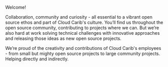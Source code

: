 Welcome!

Collaboration, community and curiosity - all essential to a vibrant open source ethos and part of Cloud Carib's culture. You’ll find us throughout the open source community, contributing to projects where we can. But we’re also hard at work solving technical challenges with innovative approaches and releasing those ideas as new open source projects. 

We’re proud of the creativity and contributions of Cloud Carib's employees - from small but mighty open source projects to large community projects. Helping directly and indirectly.
